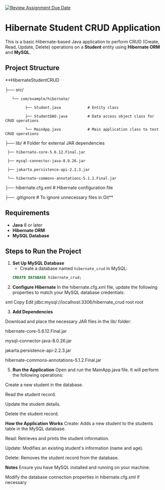 [![Review Assignment Due Date](https://classroom.github.com/assets/deadline-readme-button-22041afd0340ce965d47ae6ef1cefeee28c7c493a6346c4f15d667ab976d596c.svg)](https://classroom.github.com/a/xoUQweoY)
# Hibernate Student CRUD Application

This is a basic Hibernate-based Java application to perform CRUD (Create, Read, Update, Delete) operations on a **Student** entity using **Hibernate ORM** and **MySQL**.

## Project Structure
**HibernateStudentCRUD

├── src/

       └── com/example/hibernate/

             ├── Student.java            # Entity class

             ├── StudentDAO.java         # Data access object class for CRUD operations
  
             └── MainApp.java            # Main application class to test CRUD operations

├── lib/                            # Folder for external JAR dependencies

     ├── hibernate-core-5.6.12.Final.jar

     ├── mysql-connector-java-8.0.26.jar

     ├── jakarta.persistence-api-2.2.3.jar

     └── hibernate-commons-annotations-5.1.2.Final.jar

├── hibernate.cfg.xml               # Hibernate configuration file

├── .gitignore                      # To ignore unnecessary files in Git**


## Requirements

- **Java** 8 or later
- **Hibernate ORM**
- **MySQL Database**

## Steps to Run the Project

1. **Set Up MySQL Database**
   - Create a database named `hibernate_crud` in MySQL:
   ```sql
   CREATE DATABASE hibernate_crud;
2. **Configure Hibernate**
In the hibernate.cfg.xml file, update the following properties to match your MySQL database credentials:

xml
Copy
Edit
<property name="hibernate.connection.url">jdbc:mysql://localhost:3306/hibernate_crud</property>
<property name="hibernate.connection.username">root</property>
<property name="hibernate.connection.password">root</property>


3. **Add Dependencies**


Download and place the necessary JAR files in the lib/ folder:

hibernate-core-5.6.12.Final.jar

mysql-connector-java-8.0.26.jar

jakarta.persistence-api-2.2.3.jar

hibernate-commons-annotations-5.1.2.Final.jar



5. **Run the Application**
Open and run the MainApp.java file. It will perform the following operations:

Create a new student in the database.

Read the student record.

Update the student details.

Delete the student record.

**How the Application Works**
Create: Adds a new student to the students table in the MySQL database.

Read: Retrieves and prints the student information.

Update: Modifies an existing student's information (name and age).

Delete: Removes the student record from the database.


**Notes**
Ensure you have MySQL installed and running on your machine.

Modify the database connection properties in hibernate.cfg.xml if necessary


